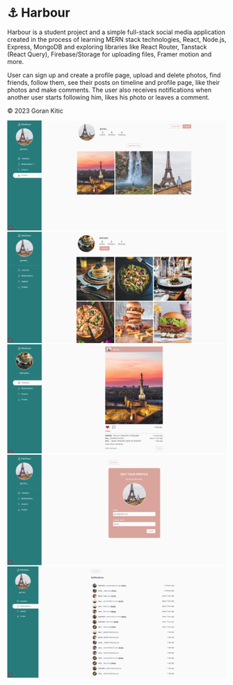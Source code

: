 # ⚓ Harbour

Harbour is a student project and a simple full-stack social media application created in the process of learning MERN stack technologies, React, Node.js, Express, MongoDB and exploring libraries like React Router, Tanstack (React Query), Firebase/Storage for uploading files, Framer motion and more.

User can sign up and create a profile page, upload and delete photos, find friends, follow them, see their posts on timeline and profile page, like their photos and make comments. The user also receives notifications when another user starts following him, likes his photo or leaves a comment.

©️ 2023 Goran Kitic

<img src="frontend/src/assets/screenshots/screenshot1.png" />
<img src="frontend/src/assets/screenshots/screenshot2.png" />
<img src="frontend/src/assets/screenshots/screenshot3.png" />
<img src="frontend/src/assets/screenshots/screenshot4.png" />
<img src="frontend/src/assets/screenshots/screenshot5.png" />
